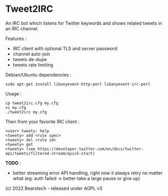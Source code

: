 Tweet2IRC
==

An IRC bot which listens for Twitter keywords and shows related tweets in an IRC channel.

Features :
* IRC client with optional TLS and server password
* channel auto-join
* tweets de-dupe
* tweets rate limiting

Debian/Ubuntu dependencies :

    sudo apt-get install libanyevent-http-perl libanyevent-irc-perl

Usage :

    cp tweet2irc.cfg my.cfg
    vi my.cfg
    ./tweet2irc my.cfg

Then from your favorite IRC client :

    <user> tweety: help
    <tweety> add <rule spec>
    <tweety> del <rule id>
    <tweety> get
    <tweety> (see https://developer.twitter.com/en/docs/twitter-api/tweets/filtered-stream/quick-start)

**TODO** :
* better streaming error API handling, right now it always retry no matter what (eg: auth failed -> better take a large pause or give up)

(c) 2022 Bearstech - released under AGPL v3
